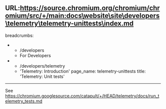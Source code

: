 URL:https://source.chromium.org/chromium/chromium/src/+/main:docs\website\site\developers\telemetry\telemetry-unittests\index.md
---
breadcrumbs:
- - /developers
  - For Developers
- - /developers/telemetry
  - 'Telemetry: Introduction'
page_name: telemetry-unittests
title: 'Telemetry: Unit tests'
---

See
<https://chromium.googlesource.com/catapult/+/HEAD/telemetry/docs/run_telemetry_tests.md>
